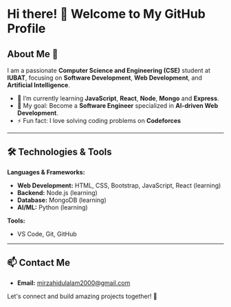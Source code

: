 # Hi there! 👋 Welcome to My GitHub Profile

## About Me 🚀
I am a passionate **Computer Science and Engineering (CSE)** student at **IUBAT**, focusing on **Software Development**, **Web Development**, and **Artificial Intelligence**.

- 🌱 I’m currently learning **JavaScript**, **React**, **Node**, **Mongo** and **Express**.
- 🎯 My goal: Become a **Software Engineer** specialized in **AI-driven Web Development**.
- ⚡ Fun fact: I love solving coding problems on **Codeforces**

---

## 🛠️ Technologies & Tools

**Languages & Frameworks:**
- **Web Development:** HTML, CSS, Bootstrap, JavaScript, React (learning)
- **Backend:** Node.js (learning)
- **Database:** MongoDB (learning)
- **AI/ML:** Python (learning)

**Tools:**
- VS Code, Git, GitHub

---

## 📫 Contact Me

- **Email:** mirzahidulalam2000@gmail.com 

Let's connect and build amazing projects together! 🚀

